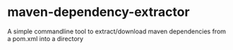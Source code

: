 # maven-dependency-extractor
A simple commandline tool to extract/download maven dependencies from a pom.xml into a directory
